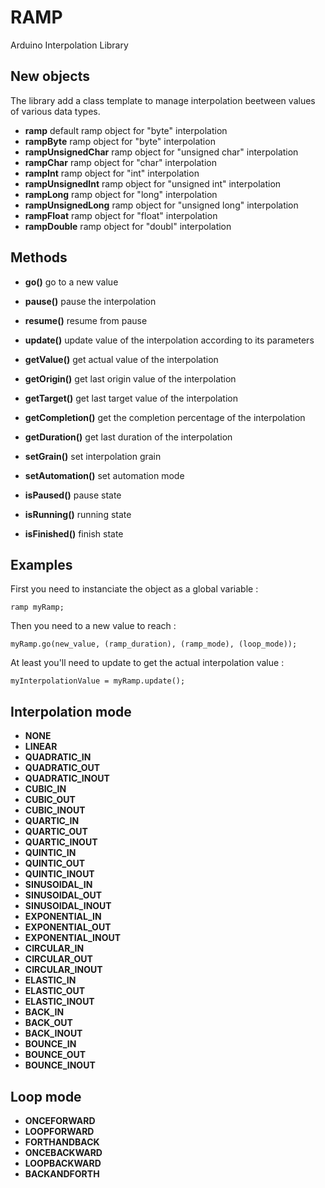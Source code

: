 # RAMP
Arduino Interpolation Library

## New objects

The library add a class template to manage interpolation beetween values of various data types.  

* **ramp** default ramp object for "byte" interpolation
* **rampByte** ramp object for "byte" interpolation
* **rampUnsignedChar** ramp object for "unsigned char" interpolation
* **rampChar** ramp object for "char" interpolation
* **rampInt** ramp object for "int" interpolation
* **rampUnsignedInt** ramp object for "unsigned int" interpolation
* **rampLong** ramp object for "long" interpolation
* **rampUnsignedLong** ramp object for "unsigned long" interpolation
* **rampFloat** ramp object for "float" interpolation
* **rampDouble** ramp object for "doubl" interpolation

## Methods

* **go()** go to a new value
* **pause()** pause the interpolation
* **resume()** resume from pause
* **update()** update value of the interpolation according to its parameters

* **getValue()** get actual value of the interpolation
* **getOrigin()** get last origin value of the interpolation
* **getTarget()** get last target value of the interpolation
* **getCompletion()** get the completion percentage of the interpolation
* **getDuration()** get last duration of the interpolation

* **setGrain()** set interpolation grain
* **setAutomation()** set automation mode

* **isPaused()** pause state
* **isRunning()** running state
* **isFinished()** finish state

## Examples

First you need to instanciate the object as a global variable :

	ramp myRamp;

Then you need to a new value to reach : 

	myRamp.go(new_value, (ramp_duration), (ramp_mode), (loop_mode));

At least you'll need to update to get the actual interpolation value :

	myInterpolationValue = myRamp.update();

## Interpolation mode

* **NONE**
* **LINEAR**
* **QUADRATIC_IN**
* **QUADRATIC_OUT**
* **QUADRATIC_INOUT**
* **CUBIC_IN**
* **CUBIC_OUT**
* **CUBIC_INOUT**
* **QUARTIC_IN**
* **QUARTIC_OUT**
* **QUARTIC_INOUT**
* **QUINTIC_IN**
* **QUINTIC_OUT**
* **QUINTIC_INOUT**
* **SINUSOIDAL_IN**
* **SINUSOIDAL_OUT**
* **SINUSOIDAL_INOUT**
* **EXPONENTIAL_IN**
* **EXPONENTIAL_OUT**
* **EXPONENTIAL_INOUT**
* **CIRCULAR_IN**
* **CIRCULAR_OUT**
* **CIRCULAR_INOUT**
* **ELASTIC_IN**
* **ELASTIC_OUT**
* **ELASTIC_INOUT**
* **BACK_IN**
* **BACK_OUT**
* **BACK_INOUT**
* **BOUNCE_IN**
* **BOUNCE_OUT**
* **BOUNCE_INOUT**

## Loop mode

* **ONCEFORWARD**
* **LOOPFORWARD**
* **FORTHANDBACK**
* **ONCEBACKWARD**
* **LOOPBACKWARD**
* **BACKANDFORTH**
